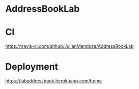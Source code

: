 # AddressBookLab

# CI

https://travis-ci.com/github/JulianMendoza/AddressBookLab

# Deployment

https://labaddressbook.herokuapp.com/home
